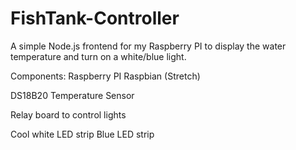 # FishTank-Controller
A simple Node.js frontend for my Raspberry PI to display the water temperature and turn on a white/blue light.

Components:
Raspberry PI 
Raspbian (Stretch)

DS18B20 Temperature Sensor

Relay board to control lights

Cool white LED strip
Blue LED strip

